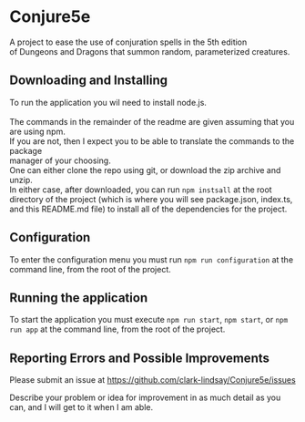 # Conjure5e

A project to ease the use of conjuration spells in the 5th edition  
of Dungeons and Dragons that summon random, parameterized creatures.

## Downloading and Installing

To run the application you wil need to install node.js.  
<br>
The commands in the remainder of the readme are given assuming that you are using npm.  
If you are not, then I expect you to be able to translate the commands to the package  
manager of your choosing.
<br>
One can either clone the repo using git, or download the zip archive and unzip.  
In either case, after downloaded, you can run `npm instsall` at the root
directory of the project (which is where you will see package.json, index.ts, and this README.md file) to install all of the
dependencies for the project.

## Configuration

To enter the configuration menu you must run `npm run configuration` at the command line, from the root of the project.

## Running the application

To start the application you must execute `npm run start`, `npm start`, or `npm run app` at the command line, from the root of the project.

## Reporting Errors and Possible Improvements

Please submit an issue at https://github.com/clark-lindsay/Conjure5e/issues

Describe your problem or idea for improvement in as much detail as you can, and I will get to it when I am able.
